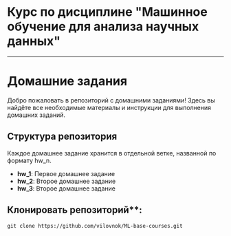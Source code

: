 # Курс по дисциплине "Машинное обучение для анализа научных данных"
----------------------------------------------------------------
# Домашние задания 

Добро пожаловать в репозиторий с домашними заданиями! Здесь вы найдёте все необходимые материалы и инструкции для выполнения домашних заданий.

## Структура репозитория

Каждое домашнее задание хранится в отдельной ветке, названной по формату hw_n.

- **hw_1**: Первое домашнее задание
- **hw_2**: Второе домашнее задание
- **hw_3**: Второе домашнее задание

## Клонировать репозиторий**:
```
git clone https://github.com/vilovnok/ML-base-courses.git
```
   